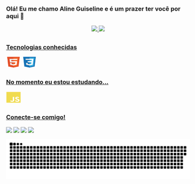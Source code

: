 ### Olá! Eu me chamo Aline Guiseline e é um prazer ter você por aqui 💜

<div align="center">
  <a href="https://github.com/alineguiseline">
  <img height="40%" src="https://github-readme-stats.vercel.app/api?username=alineguiseline&show_icons=true&theme=tokyonight&include_all_commits=true&count_private=true"/>
  <img height="60%" src="https://github-readme-stats.vercel.app/api/top-langs/?username=alineguiseline&layout=compact&langs_count=7&theme=tokyonight"/>
</div>

##

### Tecnologias conhecidas
<div style="display: inline-block">
  <img align="center" alt="Aline-HTML" height="30" width="40" src="https://raw.githubusercontent.com/devicons/devicon/master/icons/html5/html5-original.svg">
  <img align="center" alt="Aline-CSS" height="30" width="40" src="https://raw.githubusercontent.com/devicons/devicon/master/icons/css3/css3-original.svg">
</div>

##

### No momento eu estou estudando...
  <img align="center" alt="Aline-Js" height="30" width="40" src="https://raw.githubusercontent.com/devicons/devicon/master/icons/javascript/javascript-plain.svg">
  
  ##
  
  ### Conecte-se comigo!
  <div> 
  <a href="https://instagram.com/alineguiseline" target="_blank"><img src="https://img.shields.io/badge/-Instagram-%23E4405F?style=for-the-badge&logo=instagram&logoColor=white" target="_blank"></a>
 <a href="https://discord.gg/wagxzStdcR" target="_blank"><img src="https://img.shields.io/badge/Discord-7289DA?style=for-the-badge&logo=discord&logoColor=white" target="_blank"></a> 
  <a href = "mailto:alineguiseline@gmail.com"><img src="https://img.shields.io/badge/-Gmail-%23333?style=for-the-badge&logo=gmail&logoColor=white" target="_blank"></a>
  <a href="https://www.linkedin.com/in/alineguiseline/" target="_blank"><img src="https://img.shields.io/badge/-LinkedIn-%230077B5?style=for-the-badge&logo=linkedin&logoColor=white" target="_blank"></a> 
 
   ![Snake animation](https://github.com/alineguiseline/alineguiseline/blob/output/github-contribution-grid-snake.svg)

</div>

<!--
**AlineGuiseline/alineguiseline** is a ✨ _special_ ✨ repository because its `README.md` (this file) appears on your GitHub profile.

Here are some ideas to get you started:

- 🔭 I’m currently working on ...
- 🌱 I’m currently learning ...
- 👯 I’m looking to collaborate on ...
- 🤔 I’m looking for help with ...
- 💬 Ask me about ...
- 📫 How to reach me: ...
- 😄 Pronouns: ...
- ⚡ Fun fact: ...
-->
